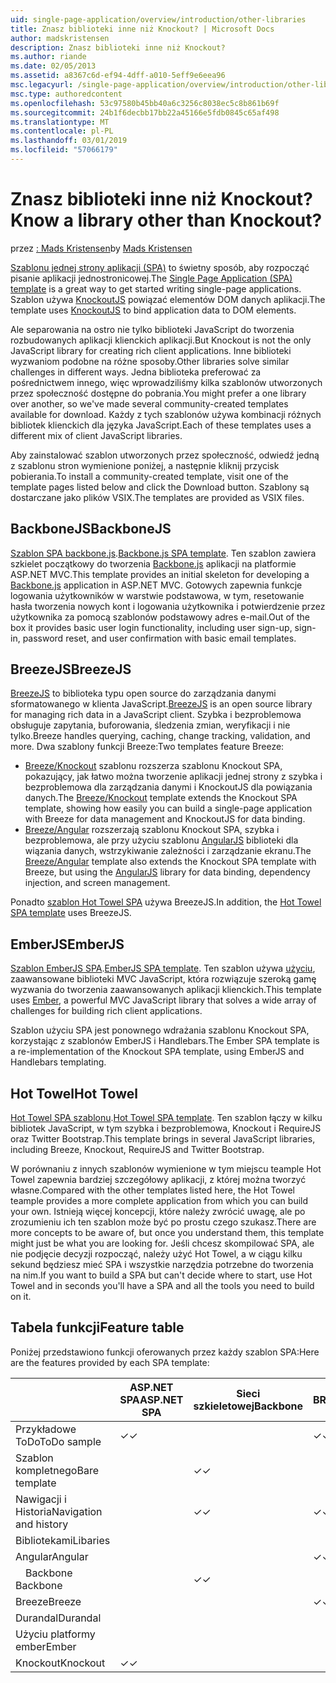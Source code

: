 ```yaml
---
uid: single-page-application/overview/introduction/other-libraries
title: Znasz biblioteki inne niż Knockout? | Microsoft Docs
author: madskristensen
description: Znasz biblioteki inne niż Knockout?
ms.author: riande
ms.date: 02/05/2013
ms.assetid: a8367c6d-ef94-4dff-a010-5eff9e6eea96
msc.legacyurl: /single-page-application/overview/introduction/other-libraries
msc.type: authoredcontent
ms.openlocfilehash: 53c97580b45bb40a6c3256c8038ec5c8b861b69f
ms.sourcegitcommit: 24b1f6decbb17bb22a45166e5fdb0845c65af498
ms.translationtype: MT
ms.contentlocale: pl-PL
ms.lasthandoff: 03/01/2019
ms.locfileid: "57066179"
---
```

<a name="know-a-library-other-than-knockout"></a><span data-ttu-id="cec47-104">Znasz biblioteki inne niż Knockout?</span><span class="sxs-lookup"><span data-stu-id="cec47-104">Know a library other than Knockout?</span></span>
====================
<span data-ttu-id="cec47-105">przez [: Mads Kristensen](https://github.com/madskristensen)</span><span class="sxs-lookup"><span data-stu-id="cec47-105">by [Mads Kristensen](https://github.com/madskristensen)</span></span>

<span data-ttu-id="cec47-106">[Szablonu jednej strony aplikacji (SPA)](knockoutjs-template.md) to świetny sposób, aby rozpocząć pisanie aplikacji jednostronicowej.</span><span class="sxs-lookup"><span data-stu-id="cec47-106">The [Single Page Application (SPA) template](knockoutjs-template.md) is a great way to get started writing single-page applications.</span></span> <span data-ttu-id="cec47-107">Szablon używa [KnockoutJS](http://knockoutjs.com/) powiązać elementów DOM danych aplikacji.</span><span class="sxs-lookup"><span data-stu-id="cec47-107">The template uses [KnockoutJS](http://knockoutjs.com/) to bind application data to DOM elements.</span></span>

<span data-ttu-id="cec47-108">Ale separowania na ostro nie tylko biblioteki JavaScript do tworzenia rozbudowanych aplikacji klienckich aplikacji.</span><span class="sxs-lookup"><span data-stu-id="cec47-108">But Knockout is not the only JavaScript library for creating rich client applications.</span></span> <span data-ttu-id="cec47-109">Inne biblioteki wyzwaniom podobne na różne sposoby.</span><span class="sxs-lookup"><span data-stu-id="cec47-109">Other libraries solve similar challenges in different ways.</span></span> <span data-ttu-id="cec47-110">Jedna biblioteka preferować za pośrednictwem innego, więc wprowadziliśmy kilka szablonów utworzonych przez społeczność dostępne do pobrania.</span><span class="sxs-lookup"><span data-stu-id="cec47-110">You might prefer a one library over another, so we've made several community-created templates available for download.</span></span> <span data-ttu-id="cec47-111">Każdy z tych szablonów używa kombinacji różnych bibliotek klienckich dla języka JavaScript.</span><span class="sxs-lookup"><span data-stu-id="cec47-111">Each of these templates uses a different mix of client JavaScript libraries.</span></span>

<span data-ttu-id="cec47-112">Aby zainstalować szablon utworzonych przez społeczność, odwiedź jedną z szablonu stron wymienione poniżej, a następnie kliknij przycisk pobierania.</span><span class="sxs-lookup"><span data-stu-id="cec47-112">To install a community-created template, visit one of the template pages listed below and click the Download button.</span></span> <span data-ttu-id="cec47-113">Szablony są dostarczane jako plików VSIX.</span><span class="sxs-lookup"><span data-stu-id="cec47-113">The templates are provided as VSIX files.</span></span>

## <a name="backbonejs"></a><span data-ttu-id="cec47-114">BackboneJS</span><span class="sxs-lookup"><span data-stu-id="cec47-114">BackboneJS</span></span>

<span data-ttu-id="cec47-115">[Szablon SPA backbone.js](../templates/backbonejs-template.md).</span><span class="sxs-lookup"><span data-stu-id="cec47-115">[Backbone.js SPA template](../templates/backbonejs-template.md).</span></span> <span data-ttu-id="cec47-116">Ten szablon zawiera szkielet początkowy do tworzenia [Backbone.js](http://backbonejs.org/) aplikacji na platformie ASP.NET MVC.</span><span class="sxs-lookup"><span data-stu-id="cec47-116">This template provides an initial skeleton for developing a [Backbone.js](http://backbonejs.org/) application in ASP.NET MVC.</span></span> <span data-ttu-id="cec47-117">Gotowych zapewnia funkcje logowania użytkowników w warstwie podstawowa, w tym, resetowanie hasła tworzenia nowych kont i logowania użytkownika i potwierdzenie przez użytkownika za pomocą szablonów podstawowy adres e-mail.</span><span class="sxs-lookup"><span data-stu-id="cec47-117">Out of the box it provides basic user login functionality, including user sign-up, sign-in, password reset, and user confirmation with basic email templates.</span></span>

## <a name="breezejs"></a><span data-ttu-id="cec47-118">BreezeJS</span><span class="sxs-lookup"><span data-stu-id="cec47-118">BreezeJS</span></span>

<span data-ttu-id="cec47-119">[BreezeJS](http://www.breezejs.com/?utm_source=ms-spa) to biblioteka typu open source do zarządzania danymi sformatowanego w klienta JavaScript.</span><span class="sxs-lookup"><span data-stu-id="cec47-119">[BreezeJS](http://www.breezejs.com/?utm_source=ms-spa) is an open source library for managing rich data in a JavaScript client.</span></span> <span data-ttu-id="cec47-120">Szybka i bezproblemowa obsługuje zapytania, buforowania, śledzenia zmian, weryfikacji i nie tylko.</span><span class="sxs-lookup"><span data-stu-id="cec47-120">Breeze handles querying, caching, change tracking, validation, and more.</span></span> <span data-ttu-id="cec47-121">Dwa szablony funkcji Breeze:</span><span class="sxs-lookup"><span data-stu-id="cec47-121">Two templates feature Breeze:</span></span>

- <span data-ttu-id="cec47-122">[Breeze/Knockout](../templates/breezeknockout-template.md) szablonu rozszerza szablonu Knockout SPA, pokazujący, jak łatwo można tworzenie aplikacji jednej strony z szybka i bezproblemowa dla zarządzania danymi i KnockoutJS dla powiązania danych.</span><span class="sxs-lookup"><span data-stu-id="cec47-122">The [Breeze/Knockout](../templates/breezeknockout-template.md) template extends the Knockout SPA template, showing how easily you can build a single-page application with Breeze for data management and KnockoutJS for data binding.</span></span>
- <span data-ttu-id="cec47-123">[Breeze/Angular](../templates/breezeangular-template.md) rozszerzają szablonu Knockout SPA, szybka i bezproblemowa, ale przy użyciu szablonu [AngularJS](http://angularjs.org) biblioteki dla wiązania danych, wstrzykiwanie zależności i zarządzanie ekranu.</span><span class="sxs-lookup"><span data-stu-id="cec47-123">The [Breeze/Angular](../templates/breezeangular-template.md) template also extends the Knockout SPA template with Breeze, but using the [AngularJS](http://angularjs.org) library for data binding, dependency injection, and screen management.</span></span>

<span data-ttu-id="cec47-124">Ponadto [szablon Hot Towel SPA](../templates/hottowel-template.md) używa BreezeJS.</span><span class="sxs-lookup"><span data-stu-id="cec47-124">In addition, the [Hot Towel SPA template](../templates/hottowel-template.md) uses BreezeJS.</span></span>

## <a name="emberjs"></a><span data-ttu-id="cec47-125">EmberJS</span><span class="sxs-lookup"><span data-stu-id="cec47-125">EmberJS</span></span>

<span data-ttu-id="cec47-126">[Szablon EmberJS SPA](../templates/emberjs-template.md).</span><span class="sxs-lookup"><span data-stu-id="cec47-126">[EmberJS SPA template](../templates/emberjs-template.md).</span></span> <span data-ttu-id="cec47-127">Ten szablon używa [użyciu](http://emberjs.com/), zaawansowane biblioteki MVC JavaScript, która rozwiązuje szeroką gamę wyzwania do tworzenia zaawansowanych aplikacji klienckich.</span><span class="sxs-lookup"><span data-stu-id="cec47-127">This template uses [Ember](http://emberjs.com/), a powerful MVC JavaScript library that solves a wide array of challenges for building rich client applications.</span></span>

<span data-ttu-id="cec47-128">Szablon użyciu SPA jest ponownego wdrażania szablonu Knockout SPA, korzystając z szablonów EmberJS i Handlebars.</span><span class="sxs-lookup"><span data-stu-id="cec47-128">The Ember SPA template is a re-implementation of the Knockout SPA template, using EmberJS and Handlebars templating.</span></span>

## <a name="hot-towel"></a><span data-ttu-id="cec47-129">Hot Towel</span><span class="sxs-lookup"><span data-stu-id="cec47-129">Hot Towel</span></span>

<span data-ttu-id="cec47-130">[Hot Towel SPA szablonu](../templates/hottowel-template.md).</span><span class="sxs-lookup"><span data-stu-id="cec47-130">[Hot Towel SPA template](../templates/hottowel-template.md).</span></span> <span data-ttu-id="cec47-131">Ten szablon łączy w kilku bibliotek JavaScript, w tym szybka i bezproblemowa, Knockout i RequireJS oraz Twitter Bootstrap.</span><span class="sxs-lookup"><span data-stu-id="cec47-131">This template brings in several JavaScript libraries, including Breeze, Knockout, RequireJS and Twitter Bootstrap.</span></span>

<span data-ttu-id="cec47-132">W porównaniu z innych szablonów wymienione w tym miejscu teample Hot Towel zapewnia bardziej szczegółowy aplikacji, z której można tworzyć własne.</span><span class="sxs-lookup"><span data-stu-id="cec47-132">Compared with the other templates listed here, the Hot Towel teample provides a more complete application from which you can build your own.</span></span> <span data-ttu-id="cec47-133">Istnieją więcej koncepcji, które należy zwrócić uwagę, ale po zrozumieniu ich ten szablon może być po prostu czego szukasz.</span><span class="sxs-lookup"><span data-stu-id="cec47-133">There are more concepts to be aware of, but once you understand them, this template might just be what you are looking for.</span></span> <span data-ttu-id="cec47-134">Jeśli chcesz skompilować SPA, ale nie podjęcie decyzji rozpocząć, należy użyć Hot Towel, a w ciągu kilku sekund będziesz mieć SPA i wszystkie narzędzia potrzebne do tworzenia na nim.</span><span class="sxs-lookup"><span data-stu-id="cec47-134">If you want to build a SPA but can't decide where to start, use Hot Towel and in seconds you'll have a SPA and all the tools you need to build on it.</span></span>

## <a name="feature-table"></a><span data-ttu-id="cec47-135">Tabela funkcji</span><span class="sxs-lookup"><span data-stu-id="cec47-135">Feature table</span></span>

<span data-ttu-id="cec47-136">Poniżej przedstawiono funkcji oferowanych przez każdy szablon SPA:</span><span class="sxs-lookup"><span data-stu-id="cec47-136">Here are the features provided by each SPA template:</span></span>


|                        | <span data-ttu-id="cec47-137">ASP.NET SPA</span><span class="sxs-lookup"><span data-stu-id="cec47-137">ASP.NET SPA</span></span> | <span data-ttu-id="cec47-138">Sieci szkieletowej</span><span class="sxs-lookup"><span data-stu-id="cec47-138">Backbone</span></span> | <span data-ttu-id="cec47-139">BREEZE/Angular</span><span class="sxs-lookup"><span data-stu-id="cec47-139">Breeze/Angular</span></span> | <span data-ttu-id="cec47-140">Szybka i bezproblemowa/KO</span><span class="sxs-lookup"><span data-stu-id="cec47-140">Breeze/KO</span></span> |  <span data-ttu-id="cec47-141">Użyciu platformy ember</span><span class="sxs-lookup"><span data-stu-id="cec47-141">Ember</span></span>   | <span data-ttu-id="cec47-142">Hot Towel</span><span class="sxs-lookup"><span data-stu-id="cec47-142">Hot Towel</span></span> |
|------------------------|-------------|----------|----------------|-----------|----------|-----------|
|      <span data-ttu-id="cec47-143">Przykładowe ToDo</span><span class="sxs-lookup"><span data-stu-id="cec47-143">ToDo sample</span></span>       |  <span data-ttu-id="cec47-144">&#10003;</span><span class="sxs-lookup"><span data-stu-id="cec47-144">&#10003;</span></span>   |          |    <span data-ttu-id="cec47-145">&#10003;</span><span class="sxs-lookup"><span data-stu-id="cec47-145">&#10003;</span></span>    | <span data-ttu-id="cec47-146">&#10003;</span><span class="sxs-lookup"><span data-stu-id="cec47-146">&#10003;</span></span>  | <span data-ttu-id="cec47-147">&#10003;</span><span class="sxs-lookup"><span data-stu-id="cec47-147">&#10003;</span></span> |           |
|     <span data-ttu-id="cec47-148">Szablon kompletnego</span><span class="sxs-lookup"><span data-stu-id="cec47-148">Bare template</span></span>      |             | <span data-ttu-id="cec47-149">&#10003;</span><span class="sxs-lookup"><span data-stu-id="cec47-149">&#10003;</span></span> |                |           |          | <span data-ttu-id="cec47-150">&#10003;</span><span class="sxs-lookup"><span data-stu-id="cec47-150">&#10003;</span></span>  |
| <span data-ttu-id="cec47-151">Nawigacji i Historia</span><span class="sxs-lookup"><span data-stu-id="cec47-151">Navigation and history</span></span> |             | <span data-ttu-id="cec47-152">&#10003;</span><span class="sxs-lookup"><span data-stu-id="cec47-152">&#10003;</span></span> |    <span data-ttu-id="cec47-153">&#10003;</span><span class="sxs-lookup"><span data-stu-id="cec47-153">&#10003;</span></span>    |           | <span data-ttu-id="cec47-154">&#10003;</span><span class="sxs-lookup"><span data-stu-id="cec47-154">&#10003;</span></span> | <span data-ttu-id="cec47-155">&#10003;</span><span class="sxs-lookup"><span data-stu-id="cec47-155">&#10003;</span></span>  |
|        <span data-ttu-id="cec47-156">Bibliotekami</span><span class="sxs-lookup"><span data-stu-id="cec47-156">Libaries</span></span>        |             |          |                |           |          |           |
|        <span data-ttu-id="cec47-157">Angular</span><span class="sxs-lookup"><span data-stu-id="cec47-157">Angular</span></span>         |             |          |    <span data-ttu-id="cec47-158">&#10003;</span><span class="sxs-lookup"><span data-stu-id="cec47-158">&#10003;</span></span>    |           |          |           |
|    <span data-ttu-id="cec47-159">&#8195;Backbone</span><span class="sxs-lookup"><span data-stu-id="cec47-159">&#8195;Backbone</span></span>     |             | <span data-ttu-id="cec47-160">&#10003;</span><span class="sxs-lookup"><span data-stu-id="cec47-160">&#10003;</span></span> |                |           |          |           |
|         <span data-ttu-id="cec47-161">Breeze</span><span class="sxs-lookup"><span data-stu-id="cec47-161">Breeze</span></span>         |             |          |    <span data-ttu-id="cec47-162">&#10003;</span><span class="sxs-lookup"><span data-stu-id="cec47-162">&#10003;</span></span>    | <span data-ttu-id="cec47-163">&#10003;</span><span class="sxs-lookup"><span data-stu-id="cec47-163">&#10003;</span></span>  |          | <span data-ttu-id="cec47-164">&#10003;</span><span class="sxs-lookup"><span data-stu-id="cec47-164">&#10003;</span></span>  |
|        <span data-ttu-id="cec47-165">Durandal</span><span class="sxs-lookup"><span data-stu-id="cec47-165">Durandal</span></span>        |             |          |                |           |          | <span data-ttu-id="cec47-166">&#10003;</span><span class="sxs-lookup"><span data-stu-id="cec47-166">&#10003;</span></span>  |
|         <span data-ttu-id="cec47-167">Użyciu platformy ember</span><span class="sxs-lookup"><span data-stu-id="cec47-167">Ember</span></span>          |             |          |                |           | <span data-ttu-id="cec47-168">&#10003;</span><span class="sxs-lookup"><span data-stu-id="cec47-168">&#10003;</span></span> |           |
|        <span data-ttu-id="cec47-169">Knockout</span><span class="sxs-lookup"><span data-stu-id="cec47-169">Knockout</span></span>        |  <span data-ttu-id="cec47-170">&#10003;</span><span class="sxs-lookup"><span data-stu-id="cec47-170">&#10003;</span></span>   |          |                | <span data-ttu-id="cec47-171">&#10003;</span><span class="sxs-lookup"><span data-stu-id="cec47-171">&#10003;</span></span>  |          | <span data-ttu-id="cec47-172">&#10003;</span><span class="sxs-lookup"><span data-stu-id="cec47-172">&#10003;</span></span>  |

